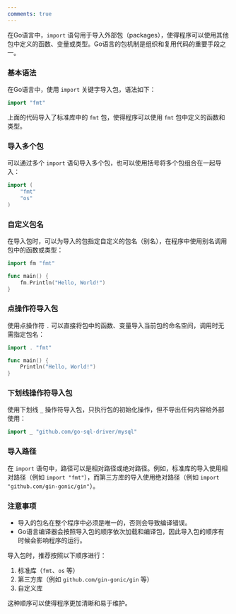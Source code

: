 ```yaml
---
comments: true
---
```


在Go语言中，`import` 语句用于导入外部包（packages），使得程序可以使用其他包中定义的函数、变量或类型。Go语言的包机制是组织和复用代码的重要手段之一。

### 基本语法

在Go语言中，使用 `import` 关键字导入包，语法如下：

```go
import "fmt"
```

上面的代码导入了标准库中的 `fmt` 包，使得程序可以使用 `fmt` 包中定义的函数和类型。

### 导入多个包

可以通过多个 `import` 语句导入多个包，也可以使用括号将多个包组合在一起导入：

```go
import (
    "fmt"
    "os"
)
```

### 自定义包名

在导入包时，可以为导入的包指定自定义的包名（别名），在程序中使用别名调用包中的函数或类型：

```go
import fm "fmt"

func main() {
    fm.Println("Hello, World!")
}
```

### 点操作符导入包

使用点操作符 `.` 可以直接将包中的函数、变量导入当前包的命名空间，调用时无需指定包名：

```go
import . "fmt"

func main() {
    Println("Hello, World!")
}
```

### 下划线操作符导入包

使用下划线 `_` 操作符导入包，只执行包的初始化操作，但不导出任何内容给外部使用：

```go
import _ "github.com/go-sql-driver/mysql"
```

### 导入路径

在 `import` 语句中，路径可以是相对路径或绝对路径。例如，标准库的导入使用相对路径（例如 `import "fmt"`），而第三方库的导入使用绝对路径（例如 `import "github.com/gin-gonic/gin"`）。

### 注意事项

- 导入的包名在整个程序中必须是唯一的，否则会导致编译错误。
- Go语言编译器会按照导入包的顺序依次加载和编译包，因此导入包的顺序有时候会影响程序的运行。

导入包时，推荐按照以下顺序进行：

1. 标准库（`fmt`、`os` 等）
2. 第三方库（例如 `github.com/gin-gonic/gin` 等）
3. 自定义库

这种顺序可以使得程序更加清晰和易于维护。